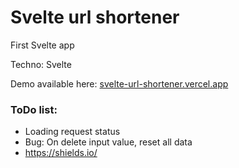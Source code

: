 # Svelte url shortener

First Svelte app

Techno: Svelte

Demo available here: <a href="svelte-url-shortener.vercel.app">svelte-url-shortener.vercel.app</a>

### ToDo list:
- Loading request status
- Bug: On delete input value, reset all data
- https://shields.io/



